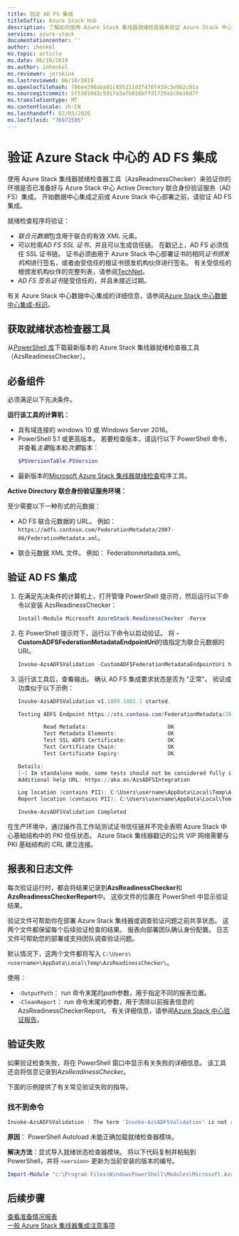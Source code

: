 ```yaml
---
title: 验证 AD FS 集成
titleSuffix: Azure Stack Hub
description: 了解如何使用 Azure Stack 集线器就绪检查器来验证 Azure Stack 中心的 AD FS 集成。
services: azure-stack
documentationcenter: ''
author: ihenkel
ms.topic: article
ms.date: 06/10/2019
ms.author: inhenkel
ms.reviewer: jerskine
ms.lastreviewed: 06/10/2019
ms.openlocfilehash: 786ee290aba91c855211d3f470f439c3e9b2c01a
ms.sourcegitcommit: 5f53810d3c5917a3a7b816bffd1729a1c6b16d7f
ms.translationtype: MT
ms.contentlocale: zh-CN
ms.lasthandoff: 02/03/2020
ms.locfileid: "76972595"
---
```

# <a name="validate-ad-fs-integration-for-azure-stack-hub"></a>验证 Azure Stack 中心的 AD FS 集成

使用 Azure Stack 集线器就绪检查器工具（AzsReadinessChecker）来验证你的环境是否已准备好与 Azure Stack 中心 Active Directory 联合身份验证服务（AD FS）集成。 开始数据中心集成之前或 Azure Stack 中心部署之前，请验证 AD FS 集成。

就绪检查程序将验证：

* *联合元数据*包含用于联合的有效 XML 元素。
* 可以检索*AD FS SSL 证书*，并且可以生成信任链。 在戳记上，AD FS 必须信任 SSL 证书链。 证书必须由用于 Azure Stack 中心部署证书的相同*证书颁发机构*进行签名，或者由受信任的根证书颁发机构伙伴进行签名。 有关受信任的根颁发机构伙伴的完整列表，请参阅[TechNet](https://gallery.technet.microsoft.com/Trusted-Root-Certificate-123665ca)。
* *AD FS 签名证书*是受信任的，并且未接近过期。

有关 Azure Stack 中心数据中心集成的详细信息，请参阅[Azure Stack 中心数据中心集成-标识](azure-stack-integrate-identity.md)。

## <a name="get-the-readiness-checker-tool"></a>获取就绪状态检查器工具

从[PowerShell 库](https://aka.ms/AzsReadinessChecker)下载最新版本的 Azure Stack 集线器就绪检查器工具（AzsReadinessChecker）。  

## <a name="prerequisites"></a>必备组件

必须满足以下先决条件。

**运行该工具的计算机：**

* 具有域连接的 windows 10 或 Windows Server 2016。
* PowerShell 5.1 或更高版本。 若要检查版本，请运行以下 PowerShell 命令，并查看*主要*版本和*次要*版本：  
    ```powershell
    $PSVersionTable.PSVersion
    ```
* 最新版本的[Microsoft Azure Stack 集线器就绪检查](https://aka.ms/AzsReadinessChecker)程序工具。

**Active Directory 联合身份验证服务环境：**

至少需要以下一种形式的元数据：

- AD FS 联合元数据的 URL。 例如：`https://adfs.contoso.com/FederationMetadata/2007-06/FederationMetadata.xml`。
* 联合元数据 XML 文件。 例如： Federationmetadata.xml。

## <a name="validate-ad-fs-integration"></a>验证 AD FS 集成

1. 在满足先决条件的计算机上，打开管理 PowerShell 提示符，然后运行以下命令以安装 AzsReadinessChecker：

    ```powershell
    Install-Module Microsoft.AzureStack.ReadinessChecker -Force
    ```

1. 在 PowerShell 提示符下，运行以下命令以启动验证。 将 **-CustomADFSFederationMetadataEndpointUri**的值指定为联合元数据的 URI。

     ```powershell
     Invoke-AzsADFSValidation -CustomADFSFederationMetadataEndpointUri https://adfs.contoso.com/FederationMetadata/2007-06/FederationMetadata.xml
     ```

1. 运行该工具后，查看输出。 确认 AD FS 集成要求状态是否为 "正常"。 验证成功类似于以下示例：

    ```powershell
    Invoke-AzsADFSValidation v1.1809.1001.1 started.

    Testing ADFS Endpoint https://sts.contoso.com/FederationMetadata/2007-06/FederationMetadata.xml

            Read Metadata:                         OK
            Test Metadata Elements:                OK
            Test SSL ADFS Certificate:             OK
            Test Certificate Chain:                OK
            Test Certificate Expiry:               OK

    Details:
    [-] In standalone mode, some tests should not be considered fully indicative of connectivity or readiness the Azure Stack Hub Stamp requires prior to Datacenter Integration.
    Additional help URL: https://aka.ms/AzsADFSIntegration

    Log location (contains PII): C:\Users\username\AppData\Local\Temp\AzsReadinessChecker\AzsReadinessChecker.log
    Report location (contains PII): C:\Users\username\AppData\Local\Temp\AzsReadinessChecker\AzsReadinessCheckerReport.json

    Invoke-AzsADFSValidation Completed
    ```

在生产环境中，通过操作员工作站测试证书信任链并不完全表明 Azure Stack 中心基础结构中的 PKI 信任状态。 Azure Stack 集线器戳记的公共 VIP 网络需要与 PKI 基础结构的 CRL 建立连接。

## <a name="report-and-log-file"></a>报表和日志文件

每次验证运行时，都会将结果记录到**AzsReadinessChecker**和**AzsReadinessCheckerReport**中。 这些文件的位置在 PowerShell 中显示验证结果。

验证文件可帮助你在部署 Azure Stack 集线器或调查验证问题之前共享状态。 这两个文件都保留每个后续验证检查的结果。 报表向部署团队确认身份配置。 日志文件可帮助您的部署或支持团队调查验证问题。

默认情况下，这两个文件都将写入 `C:\Users\<username>\AppData\Local\Temp\AzsReadinessChecker\`。

使用：

* `-OutputPath`： run 命令末尾的*path*参数，用于指定不同的报表位置。
* `-CleanReport`： run 命令末尾的参数，用于清除以前报表信息的 AzsReadinessCheckerReport。 有关详细信息，请参阅[Azure Stack 中心验证报告](azure-stack-validation-report.md)。

## <a name="validation-failures"></a>验证失败

如果验证检查失败，将在 PowerShell 窗口中显示有关失败的详细信息。 该工具还会将信息记录到*AzsReadinessChecker*。

下面的示例提供了有关常见验证失败的指导。

### <a name="command-not-found"></a>找不到命令

```powershell
Invoke-AzsADFSValidation : The term 'Invoke-AzsADFSValidation' is not recognized as the name of a cmdlet, function, script file, or operable program. Check the spelling of the name, or if a path was included, verify that the path is correct and try again.
```

**原因**： PowerShell Autoload 未能正确加载就绪检查器模块。

**解决方法**：显式导入就绪状态检查器模块。 将以下代码复制并粘贴到 PowerShell，并将 `<version>` 更新为当前安装的版本的编号。

```powershell
Import-Module "c:\Program Files\WindowsPowerShell\Modules\Microsoft.AzureStack.ReadinessChecker\<version>\Microsoft.AzureStack.ReadinessChecker.psd1" -Force
```

## <a name="next-steps"></a>后续步骤

[查看准备情况报表](azure-stack-validation-report.md)  
[一般 Azure Stack 集线器集成注意事项](azure-stack-datacenter-integration.md)  
